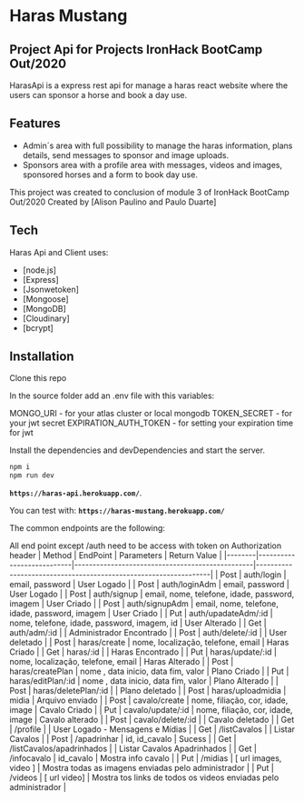 # Haras Mustang 

## Project Api for Projects IronHack BootCamp Out/2020

HarasApi is a express rest api for manage a haras react website where the users can sponsor a horse and book a day use.

## Features

- Admin´s area with full possibility to manage the haras information, plans details, send messages to sponsor and image uploads.
- Sponsors area with a profile area with messages, videos and images, sponsored horses and a form to book day use.

This project was created to conclusion of module 3 of IronHack BootCamp Out/2020
Created by [Alison Paulino and Paulo Duarte]

## Tech

Haras Api and Client uses:

- [node.js]
- [Express]
- [Jsonwetoken]
- [Mongoose]
- [MongoDB]
- [Cloudinary]
- [bcrypt]

## Installation

Clone this repo

In the source folder add an .env file with this variables:

MONGO_URI - for your atlas cluster or local mongodb
TOKEN_SECRET - for your jwt secret
EXPIRATION_AUTH_TOKEN - for setting your expiration time for jwt

Install the dependencies and devDependencies and start the server.

```sh
npm i
npm run dev
```

**`https://haras-api.herokuapp.com/`**.

You can test with:
**`https://haras-mustang.herokuapp.com/`**

The common endpoints are the following:

All end point except /auth need to be access with token on Authorization header
| Method | EndPoint                  | Parameters                                      | Return Value                                                    |
|--------|---------------------------|-------------------------------------------------|-----------------------------------------------------------------|
| Post   | auth/login                | email, password                                 | User Logado                                                     |
| Post   | auth/loginAdm             | email, password                                 | User Logado                                                     |
| Post   | auth/signup               | email, nome, telefone, idade, password, imagem  | User Criado                                                     |
| Post   | auth/signupAdm            | email, nome, telefone, idade, password, imagem  | User Criado                                                     |
| Put    | auth/upadateAdm/:id       | nome, telefone, idade, password, imagem, id     | User Alterado                                                   |
| Get    | auth/adm/:id              |                                                 | Administrador Encontrado                                        |
| Post   | auth/delete/:id           |                                                 | User deletado                                                   |
| Post   | haras/create              | nome, localização, telefone, email              | Haras Criado                                                    |
| Get    | haras/:id                 |                                                 | Haras Encontrado                                                |
| Put    | haras/update/:id          | nome, localização, telefone, email              | Haras Alterado                                                  |
| Post   | haras/createPlan          | nome , data inicio, data fim, valor             | Plano Criado                                                    |
| Put    | haras/editPlan/:id        | nome , data inicio, data fim, valor             | Plano Alterado                                                  |
| Post   | haras/deletePlan/:id      |                                                 | Plano deletado                                                  |
| Post   | haras/uploadmidia         | midia                                           | Arquivo enviado                                                 |
| Post   | cavalo/create             | nome, filiação, cor, idade, image               | Cavalo Criado                                                   |
| Put    | cavalo/update/:id         | nome, filiação, cor, idade, image               | Cavalo alterado                                                 |
| Post   | cavalo/delete/:id         |                                                 | Cavalo deletado                                                 |
| Get    | /profile                  |                                                 | User Logado - Mensagens e Mídias                                |
| Get    | /listCavalos              |                                                 | Listar Cavalos                                                  |
| Post   | /apadrinhar               | id, id_cavalo                                   | Sucess                                                          |
| Get    | /listCavalos/apadrinhados |                                                 | Listar Cavalos Apadrinhados                                     |
| Get    | /infocavalo               | id_cavalo                                       | Mostra info cavalo                                              |
| Put    | /midias                   | [ url images, video ]                           | Mostra todas as imagens enviadas pelo administrador             |
| Put    | /videos                   | [ url video]                                    | Mostra tos links de todos os videos enviadas pelo administrador |
